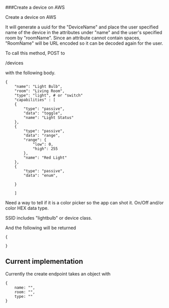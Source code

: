 ###Create a device on AWS

Create a device on AWS

It will generate a uuid for the "DeviceName" and place the user specified name of the device in the attributes under "name" and the user's specified room by "roomName". Since an attribute cannot contain spaces, "RoomName" will be URL encoded so it can be decoded again for the user.

To call this method, POST to 

/devices

with the following body. 

````
{
    "name": "Light Bulb",
    "room": "Living Room",
    "type": "light", # or "switch"
    "capabilities" : [
    {
        "type": "passive",
        "data": "toggle",
        "name": "Light Status"
    },
    {
        "type": "passive",
        "data": "range",
        "range": {
            "low": 0,
            "high": 255
        },
        "name": "Red Light"
    }, 
    {
        "type": "passive", 
        "data": "enum", 

    }

    ]

````
Need a way to tell if it is a color picker so the app can shot it. 
On/Off and/or color
HEX data type. 


SSID includes "lightbulb" or device class. 


And the following will be returned

````
{
    
}
``````


## Current implementation

Currently the create endpoint takes an object with 

````
{
    name: "", 
    room: "",
    type: ""
}
````

